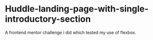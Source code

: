 # Huddle-landing-page-with-single-introductory-section
A frontend mentor challenge i did which tested my use of flexbox.
